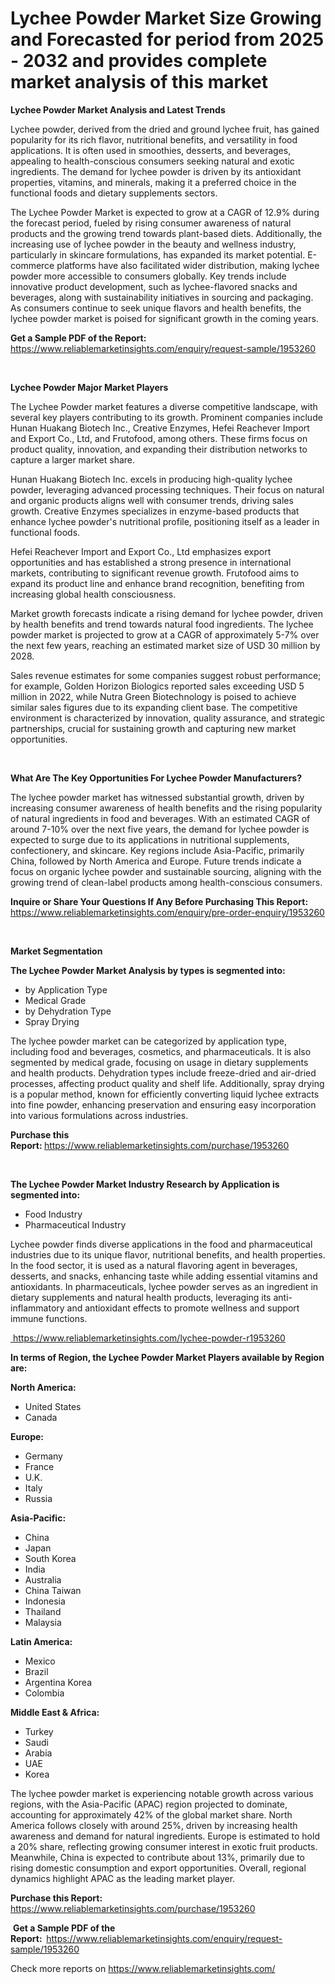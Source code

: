 <p><h1>Lychee Powder Market Size Growing and Forecasted for period from 2025 - 2032 and provides complete market analysis of this market</h1></p><p><strong>Lychee Powder Market Analysis and Latest Trends</strong></p>
<p><p>Lychee powder, derived from the dried and ground lychee fruit, has gained popularity for its rich flavor, nutritional benefits, and versatility in food applications. It is often used in smoothies, desserts, and beverages, appealing to health-conscious consumers seeking natural and exotic ingredients. The demand for lychee powder is driven by its antioxidant properties, vitamins, and minerals, making it a preferred choice in the functional foods and dietary supplements sectors.</p><p>The Lychee Powder Market is expected to grow at a CAGR of 12.9% during the forecast period, fueled by rising consumer awareness of natural products and the growing trend towards plant-based diets. Additionally, the increasing use of lychee powder in the beauty and wellness industry, particularly in skincare formulations, has expanded its market potential. E-commerce platforms have also facilitated wider distribution, making lychee powder more accessible to consumers globally. Key trends include innovative product development, such as lychee-flavored snacks and beverages, along with sustainability initiatives in sourcing and packaging. As consumers continue to seek unique flavors and health benefits, the lychee powder market is poised for significant growth in the coming years.</p></p>
<p><strong>Get a Sample PDF of the Report:&nbsp;</strong> <a href="https://www.reliablemarketinsights.com/enquiry/request-sample/1953260?utm_campaign=2136&utm_medium=2&utm_source=Github&utm_content=ia&utm_term=30012025&utm_id=lychee-powder">https://www.reliablemarketinsights.com/enquiry/request-sample/1953260</a></p>
<p>&nbsp;</p>
<p><strong>Lychee Powder Major Market Players</strong></p>
<p><p>The Lychee Powder market features a diverse competitive landscape, with several key players contributing to its growth. Prominent companies include Hunan Huakang Biotech Inc., Creative Enzymes, Hefei Reachever Import and Export Co., Ltd, and Frutofood, among others. These firms focus on product quality, innovation, and expanding their distribution networks to capture a larger market share.</p><p>Hunan Huakang Biotech Inc. excels in producing high-quality lychee powder, leveraging advanced processing techniques. Their focus on natural and organic products aligns well with consumer trends, driving sales growth. Creative Enzymes specializes in enzyme-based products that enhance lychee powder's nutritional profile, positioning itself as a leader in functional foods.</p><p>Hefei Reachever Import and Export Co., Ltd emphasizes export opportunities and has established a strong presence in international markets, contributing to significant revenue growth. Frutofood aims to expand its product line and enhance brand recognition, benefiting from increasing global health consciousness.</p><p>Market growth forecasts indicate a rising demand for lychee powder, driven by health benefits and trend towards natural food ingredients. The lychee powder market is projected to grow at a CAGR of approximately 5-7% over the next few years, reaching an estimated market size of USD 30 million by 2028.</p><p>Sales revenue estimates for some companies suggest robust performance; for example, Golden Horizon Biologics reported sales exceeding USD 5 million in 2022, while Nutra Green Biotechnology is poised to achieve similar sales figures due to its expanding client base. The competitive environment is characterized by innovation, quality assurance, and strategic partnerships, crucial for sustaining growth and capturing new market opportunities.</p></p>
<p>&nbsp;</p>
<p><strong>What Are The Key Opportunities For Lychee Powder Manufacturers?</strong></p>
<p><p>The lychee powder market has witnessed substantial growth, driven by increasing consumer awareness of health benefits and the rising popularity of natural ingredients in food and beverages. With an estimated CAGR of around 7-10% over the next five years, the demand for lychee powder is expected to surge due to its applications in nutritional supplements, confectionery, and skincare. Key regions include Asia-Pacific, primarily China, followed by North America and Europe. Future trends indicate a focus on organic lychee powder and sustainable sourcing, aligning with the growing trend of clean-label products among health-conscious consumers.</p></p>
<p><strong>Inquire or Share Your Questions If Any Before Purchasing This Report:</strong> <a href="https://www.reliablemarketinsights.com/enquiry/pre-order-enquiry/1953260?utm_campaign=2136&utm_medium=2&utm_source=Github&utm_content=ia&utm_term=30012025&utm_id=lychee-powder">https://www.reliablemarketinsights.com/enquiry/pre-order-enquiry/1953260</a></p>
<p>&nbsp;</p>
<p><strong>Market Segmentation</strong></p>
<p><strong>The Lychee Powder Market Analysis by types is segmented into:</strong></p>
<p><ul><li>by Application Type</li><li>Medical Grade</li><li>by Dehydration Type</li><li>Spray Drying</li></ul></p>
<p><p>The lychee powder market can be categorized by application type, including food and beverages, cosmetics, and pharmaceuticals. It is also segmented by medical grade, focusing on usage in dietary supplements and health products. Dehydration types include freeze-dried and air-dried processes, affecting product quality and shelf life. Additionally, spray drying is a popular method, known for efficiently converting liquid lychee extracts into fine powder, enhancing preservation and ensuring easy incorporation into various formulations across industries.</p></p>
<p><strong>Purchase this Report:&nbsp;</strong><a href="https://www.reliablemarketinsights.com/purchase/1953260?utm_campaign=2136&utm_medium=2&utm_source=Github&utm_content=ia&utm_term=30012025&utm_id=lychee-powder">https://www.reliablemarketinsights.com/purchase/1953260</a></p>
<p>&nbsp;</p>
<p><strong>The Lychee Powder Market Industry Research by Application is segmented into:</strong></p>
<p><ul><li>Food Industry</li><li>Pharmaceutical Industry</li></ul></p>
<p><p>Lychee powder finds diverse applications in the food and pharmaceutical industries due to its unique flavor, nutritional benefits, and health properties. In the food sector, it is used as a natural flavoring agent in beverages, desserts, and snacks, enhancing taste while adding essential vitamins and antioxidants. In pharmaceuticals, lychee powder serves as an ingredient in dietary supplements and natural health products, leveraging its anti-inflammatory and antioxidant effects to promote wellness and support immune functions.</p></p>
<p><a href="https://www.reliablemarketinsights.com/lychee-powder-r1953260?utm_campaign=2136&utm_medium=2&utm_source=Github&utm_content=ia&utm_term=30012025&utm_id=lychee-powder">&nbsp;https://www.reliablemarketinsights.com/lychee-powder-r1953260</a></p>
<p><strong>In terms of Region, the Lychee Powder Market Players available by Region are:</strong></p>
<p>
    <p> <strong> North America: </strong>
        <ul>
            <li>United States</li>
            <li>Canada</li>
        </ul>
        </p> 
    <p> <strong> Europe: </strong>
        <ul>
            <li>Germany</li>
            <li>France</li>
            <li>U.K.</li>
            <li>Italy</li>
            <li>Russia</li>
        </ul>
        </p> 
    <p> <strong> Asia-Pacific: </strong>
        <ul>
            <li>China</li>
            <li>Japan</li>
            <li>South Korea</li>
            <li>India</li>
            <li>Australia</li>
            <li>China Taiwan</li>
            <li>Indonesia</li>
            <li>Thailand</li>
            <li>Malaysia</li>
        </ul>
        </p> 
    <p> <strong> Latin America: </strong>
        <ul>
            <li>Mexico</li>
            <li>Brazil</li>
            <li>Argentina Korea</li>
            <li>Colombia</li>
        </ul>
        </p> 
    <p> <strong> Middle East & Africa: </strong>
        <ul>
            <li>Turkey</li>
            <li>Saudi</li>
            <li>Arabia</li>
            <li>UAE</li>
            <li>Korea</li>
        </ul>
    </p>
    </p>
<p><p>The lychee powder market is experiencing notable growth across various regions, with the Asia-Pacific (APAC) region projected to dominate, accounting for approximately 42% of the global market share. North America follows closely with around 25%, driven by increasing health awareness and demand for natural ingredients. Europe is estimated to hold a 20% share, reflecting growing consumer interest in exotic fruit products. Meanwhile, China is expected to contribute about 13%, primarily due to rising domestic consumption and export opportunities. Overall, regional dynamics highlight APAC as the leading market player.</p></p>
<p><strong>Purchase this Report: </strong><a href="https://www.reliablemarketinsights.com/purchase/1953260?utm_campaign=2136&utm_medium=2&utm_source=Github&utm_content=ia&utm_term=30012025&utm_id=lychee-powder">https://www.reliablemarketinsights.com/purchase/1953260</a></p>
<p>&nbsp;<strong>Get a Sample PDF of the Report:&nbsp;&nbsp;</strong><a href="https://www.reliablemarketinsights.com/enquiry/request-sample/1953260?utm_campaign=2136&utm_medium=2&utm_source=Github&utm_content=ia&utm_term=30012025&utm_id=lychee-powder">https://www.reliablemarketinsights.com/enquiry/request-sample/1953260</a></p>
<p><strong></strong></p>
<p>Check more reports on <a href="https://www.reliablemarketinsights.com/?utm_campaign=2136&utm_medium=2&utm_source=Github&utm_content=ia&utm_term=30012025&utm_id=lychee-powder">https://www.reliablemarketinsights.com/</a></p>